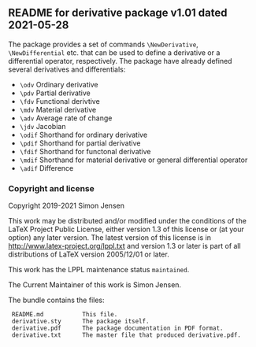 ## README for derivative package v1.01 dated 2021-05-28

The package provides a set of commands `\NewDerivative`, `\NewDifferential` etc. that can be used to define a derivative or a differential operator, respectively. The package have already defined several derivatives and differentials:

 - `\odv`   Ordinary derivative
 - `\pdv`   Partial derivative
 - `\fdv`   Functional derivtive
 - `\mdv`   Material derivative
 - `\adv`   Average rate of change
 - `\jdv`   Jacobian
 - `\odif`  Shorthand for ordinary derivative
 - `\pdif`  Shorthand for partial derivative
 - `\fdif`  Shorthand for functonal derivative
 - `\mdif`  Shorthand for material derivative or general differential operator
 - `\adif`  Difference
 
### Copyright and license

Copyright 2019-2021 Simon Jensen

This work may be distributed and/or modified under the
conditions of the LaTeX Project Public License, either version 1.3
of this license or (at your option) any later version.
The latest version of this license is in
  http://www.latex-project.org/lppl.txt
and version 1.3 or later is part of all distributions of LaTeX
version 2005/12/01 or later.

This work has the LPPL maintenance status `maintained`.

The Current Maintainer of this work is Simon Jensen.

The bundle contains the files:

     README.md           This file.
     derivative.sty      The package itself.
     derivative.pdf      The package documentation in PDF format.
     derivative.txt      The master file that produced derivative.pdf.